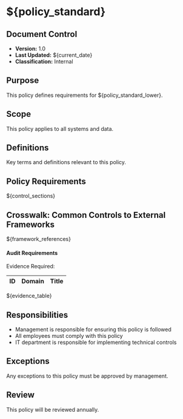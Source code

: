 # ${policy_standard}

## Document Control
- **Version:** 1.0
- **Last Updated:** ${current_date}
- **Classification:** Internal

## Purpose
This policy defines requirements for ${policy_standard_lower}.

## Scope
This policy applies to all systems and data.

## Definitions
Key terms and definitions relevant to this policy.

## Policy Requirements

${control_sections}

## Crosswalk: Common Controls to External Frameworks

${framework_references}

#### Audit Requirements
Evidence Required:

| ID | Domain | Title |
|:---|:-------|:------|
${evidence_table}

## Responsibilities
- Management is responsible for ensuring this policy is followed
- All employees must comply with this policy
- IT department is responsible for implementing technical controls

## Exceptions
Any exceptions to this policy must be approved by management.

## Review
This policy will be reviewed annually. 